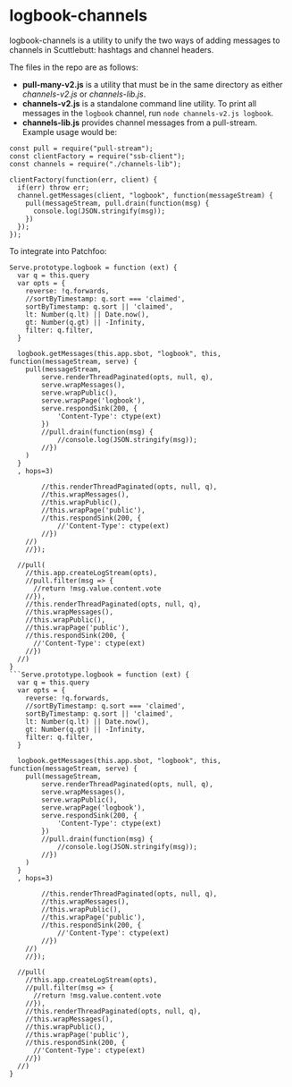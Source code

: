 # logbook-channels

logbook-channels is a utility to unify the two ways of adding messages to channels in Scuttlebutt: hashtags and channel headers.

The files in the repo are as follows:
- **pull-many-v2.js** is a utility that must be in the same directory as either *channels-v2.js* or *channels-lib.js*.
- **channels-v2.js** is a standalone command line utility. To print all messages in the `logbook` channel, run `node channels-v2.js logbook`.
- **channels-lib.js** provides channel messages from a pull-stream. Example usage would be:

```
const pull = require("pull-stream");
const clientFactory = require("ssb-client");
const channels = require("./channels-lib");

clientFactory(function(err, client) {
  if(err) throw err;
  channel.getMessages(client, "logbook", function(messageStream) {
    pull(messageStream, pull.drain(function(msg) {
      console.log(JSON.stringify(msg));
    })
  });
});
```

To integrate into Patchfoo:
```
Serve.prototype.logbook = function (ext) {
  var q = this.query
  var opts = {
    reverse: !q.forwards,
    //sortByTimestamp: q.sort === 'claimed',
    sortByTimestamp: q.sort || 'claimed',
    lt: Number(q.lt) || Date.now(),
    gt: Number(q.gt) || -Infinity,
    filter: q.filter,
  }

  logbook.getMessages(this.app.sbot, "logbook", this, function(messageStream, serve) {
    pull(messageStream,
	    serve.renderThreadPaginated(opts, null, q),
	    serve.wrapMessages(),
	    serve.wrapPublic(),
	    serve.wrapPage('logbook'),
	    serve.respondSink(200, {
		    'Content-Type': ctype(ext)
	    })
	    //pull.drain(function(msg) {
		    //console.log(JSON.stringify(msg));
	    //})
    )
  }
  , hops=3)

	    //this.renderThreadPaginated(opts, null, q),
	    //this.wrapMessages(),
	    //this.wrapPublic(),
	    //this.wrapPage('public'),
	    //this.respondSink(200, {
		    //'Content-Type': ctype(ext)
	    //})
    //)
    //});

  //pull(
    //this.app.createLogStream(opts),
    //pull.filter(msg => {
      //return !msg.value.content.vote
    //}),
    //this.renderThreadPaginated(opts, null, q),
    //this.wrapMessages(),
    //this.wrapPublic(),
    //this.wrapPage('public'),
    //this.respondSink(200, {
      //'Content-Type': ctype(ext)
    //})
  //)
}
```Serve.prototype.logbook = function (ext) {
  var q = this.query
  var opts = {
    reverse: !q.forwards,
    //sortByTimestamp: q.sort === 'claimed',
    sortByTimestamp: q.sort || 'claimed',
    lt: Number(q.lt) || Date.now(),
    gt: Number(q.gt) || -Infinity,
    filter: q.filter,
  }

  logbook.getMessages(this.app.sbot, "logbook", this, function(messageStream, serve) {
    pull(messageStream,
	    serve.renderThreadPaginated(opts, null, q),
	    serve.wrapMessages(),
	    serve.wrapPublic(),
	    serve.wrapPage('logbook'),
	    serve.respondSink(200, {
		    'Content-Type': ctype(ext)
	    })
	    //pull.drain(function(msg) {
		    //console.log(JSON.stringify(msg));
	    //})
    )
  }
  , hops=3)

	    //this.renderThreadPaginated(opts, null, q),
	    //this.wrapMessages(),
	    //this.wrapPublic(),
	    //this.wrapPage('public'),
	    //this.respondSink(200, {
		    //'Content-Type': ctype(ext)
	    //})
    //)
    //});

  //pull(
    //this.app.createLogStream(opts),
    //pull.filter(msg => {
      //return !msg.value.content.vote
    //}),
    //this.renderThreadPaginated(opts, null, q),
    //this.wrapMessages(),
    //this.wrapPublic(),
    //this.wrapPage('public'),
    //this.respondSink(200, {
      //'Content-Type': ctype(ext)
    //})
  //)
}
